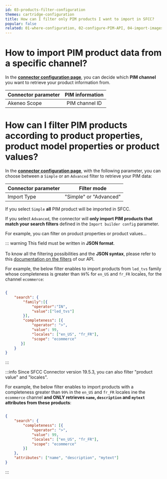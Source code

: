 ```yaml
---
id: 03-products-filter-configuration
themes: cartridge-configuration
title: How can I filter only PIM products I want to import in SFCC?
popular: false
related: 01-where-configuration, 02-configure-PIM-API, 04-import-images-configuration, 05-mapping-configuration, 06-categories-configuration, 07-multi-storefront-configuration
---
```


# How to import PIM product data from a specific channel?

In the [**connector configuration page**](01-where-configuration.html), you can decide which **PIM channel** you want to retrieve your product information from.

| Connector parameter   | PIM information  |
| :---------------------| :--------------: |
| Akeneo Scope          |  PIM channel ID  |

# How can I filter PIM products according to product properties, product model properties or product values?

In the [**connector configuration page**](01-where-configuration.html), with the following parameter, you can choose between a `Simple` or an `Advanced` filter to retrieve your PIM data:

| Connector parameter   | Filter mode      |
| :---------------------| :------------------: |
| Import Type           |  "Simple" or "Advanced"  |

If you select `Simple` **all** PIM product will be imported in SFCC.

If you select `Advanced`, the connector will **only import PIM products that match your search filters** defined in the `Import builder config` parameter.

For example, you can filter on product properties or product values...

::: warning
This field must be written in **JSON format**.<br>
<br>
To know all the filtering possibilities and the **JSON syntax**, please refer to this [documentation on the filters](https://api.akeneo.com/documentation/filter.html) of our API.
<br>


For example, the below filter enables to import products from `led_tvs` family whose completeness is greater than `99`% for `en_US` and `fr_FR` locales, for the channel `ecommerce`:

```json

{
    "search": {
        "family":[{
            "operator":"IN",
            "value":["led_tvs"]
        }],
        "completeness": [{
            "operator": ">",
            "value": 99,
            "locales": ["en_US", "fr_FR"],
            "scope": "ecommerce"
       }]
    }
}
```
:::

:::info
Since SFCC Connector version 19.5.3, you can also filter "product value" and "locales".

For example, the below filter enables to import products with a completeness greater than `99%` in the `en_US` and `fr_FR` locales ine the `ecommerce` channel **and ONLY retrieves `name`, `description` and `mytext` attributes from these products**:

```json

{
    "search": {
        "completeness": [{
            "operator": ">",
            "value": 99,
            "locales": ["en_US", "fr_FR"],
            "scope": "ecommerce"
        }]
    },
    "attributes": ["name", "description", "mytext"]
}
```
:::
